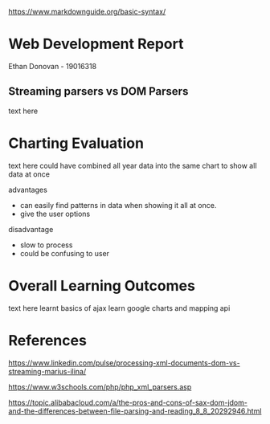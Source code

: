 https://www.markdownguide.org/basic-syntax/


# Web Development Report 
Ethan Donovan - 19016318
## Streaming parsers vs DOM Parsers

text here 

# Charting Evaluation

text here
could have combined all year data into the same chart to show all data at once

advantages 
- can easily find patterns in data when showing it all at once.
- give the user options  

disadvantage
- slow to process 
- could be confusing to user 

# Overall Learning Outcomes

text here
learnt basics of ajax
learn google charts and mapping api



# References 
https://www.linkedin.com/pulse/processing-xml-documents-dom-vs-streaming-marius-ilina/

https://www.w3schools.com/php/php_xml_parsers.asp

https://topic.alibabacloud.com/a/the-pros-and-cons-of-sax-dom-jdom-and-the-differences-between-file-parsing-and-reading_8_8_20292946.html